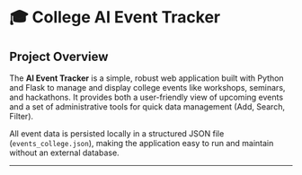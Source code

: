 # 🎓 College AI Event Tracker

## Project Overview

The **AI Event Tracker** is a simple, robust web application built with Python and Flask to manage and display college events like workshops, seminars, and hackathons. It provides both a user-friendly view of upcoming events and a set of administrative tools for quick data management (Add, Search, Filter).

All event data is persisted locally in a structured JSON file (`events_college.json`), making the application easy to run and maintain without an external database.

---
